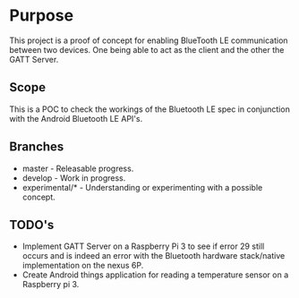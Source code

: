 # Purpose
This project is a proof of concept for enabling BlueTooth LE communication between two devices. One being able to act as the client and the other the GATT Server.

## Scope
This is a POC to check the workings of the Bluetooth LE spec in conjunction with the Android Bluetooth LE API's.

## Branches
* master - Releasable progress.
* develop - Work in progress.
* experimental/* - Understanding or experimenting with a possible concept.

## TODO's
* Implement GATT Server on a Raspberry Pi 3 to see if error 29 still occurs and is indeed an error with the Bluetooth hardware stack/native implementation on the nexus 6P.
* Create Android things application for reading a temperature sensor on a Raspberry pi 3.
